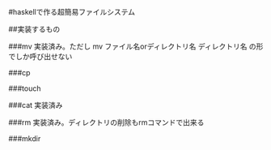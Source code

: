 #haskellで作る超簡易ファイルシステム

##実装するもの

###mv
実装済み。ただし
mv ファイル名orディレクトリ名 ディレクトリ名
の形でしか呼び出せない

###cp

###touch 

###cat
実装済み

###rm
実装済み。ディレクトリの削除もrmコマンドで出来る

###mkdir


